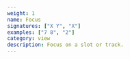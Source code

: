 ```yaml
---
weight: 1
name: Focus
signatures: ["X Y", "X"]
examples: ["7 8", "2"]
category: view
description: Focus on a slot or track.
---
```

